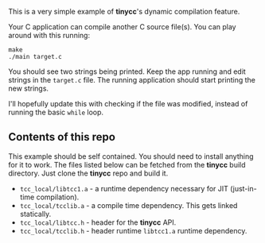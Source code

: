 This is a very simple example of **tinycc**'s dynamic compilation feature.

Your C application can compile another C source file(s). You can play around with this running:

```
make
./main target.c
```

You should see two strings being printed. Keep the app running and edit strings in the `target.c`
file. The running application should start printing the new strings.

I'll hopefully update this with checking if the file was modified, instead of running the basic
`while` loop.

## Contents of this repo

This example should be self contained. You should need to install anything for it to work. The files
listed below can be fetched from the **tinycc** build directory. Just clone the **tinycc** repo and
build it.

- `tcc_local/libtcc1.a` - a runtime dependency necessary for JIT (just-in-time compilation).
- `tcc_local/tcclib.a` - a compile time dependency. This gets linked statically.
- `tcc_local/libtcc.h` - header for the **tinycc** API.
- `tcc_local/tcclib.h` - header runtime `libtcc1.a` runtime dependency.
